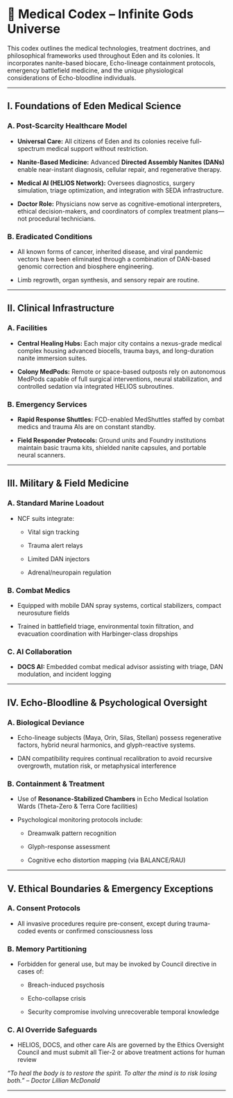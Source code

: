 # **🏥 Medical Codex – Infinite Gods Universe**

This codex outlines the medical technologies, treatment doctrines, and philosophical frameworks used throughout Eden and its colonies. It incorporates nanite-based biocare, Echo-lineage containment protocols, emergency battlefield medicine, and the unique physiological considerations of Echo-bloodline individuals.

---

## **I. Foundations of Eden Medical Science**

### **A. Post-Scarcity Healthcare Model**

* **Universal Care:** All citizens of Eden and its colonies receive full-spectrum medical support without restriction.

* **Nanite-Based Medicine:** Advanced **Directed Assembly Nanites (DANs)** enable near-instant diagnosis, cellular repair, and regenerative therapy.

* **Medical AI (HELIOS Network):** Oversees diagnostics, surgery simulation, triage optimization, and integration with SEDA infrastructure.

* **Doctor Role:** Physicians now serve as cognitive-emotional interpreters, ethical decision-makers, and coordinators of complex treatment plans—not procedural technicians.

### **B. Eradicated Conditions**

* All known forms of cancer, inherited disease, and viral pandemic vectors have been eliminated through a combination of DAN-based genomic correction and biosphere engineering.

* Limb regrowth, organ synthesis, and sensory repair are routine.

---

## **II. Clinical Infrastructure**

### **A. Facilities**

* **Central Healing Hubs:** Each major city contains a nexus-grade medical complex housing advanced biocells, trauma bays, and long-duration nanite immersion suites.

* **Colony MedPods:** Remote or space-based outposts rely on autonomous MedPods capable of full surgical interventions, neural stabilization, and controlled sedation via integrated HELIOS subroutines.

### **B. Emergency Services**

* **Rapid Response Shuttles:** FCD-enabled MedShuttles staffed by combat medics and trauma AIs are on constant standby.

* **Field Responder Protocols:** Ground units and Foundry institutions maintain basic trauma kits, shielded nanite capsules, and portable neural scanners.

---

## **III. Military & Field Medicine**

### **A. Standard Marine Loadout**

* NCF suits integrate:

  * Vital sign tracking

  * Trauma alert relays

  * Limited DAN injectors

  * Adrenal/neuropain regulation

### **B. Combat Medics**

* Equipped with mobile DAN spray systems, cortical stabilizers, compact neurosuture fields

* Trained in battlefield triage, environmental toxin filtration, and evacuation coordination with Harbinger-class dropships

### **C. AI Collaboration**

* **DOCS AI:** Embedded combat medical advisor assisting with triage, DAN modulation, and incident logging

---

## **IV. Echo-Bloodline & Psychological Oversight**

### **A. Biological Deviance**

* Echo-lineage subjects (Maya, Orin, Silas, Stellan) possess regenerative factors, hybrid neural harmonics, and glyph-reactive systems.

* DAN compatibility requires continual recalibration to avoid recursive overgrowth, mutation risk, or metaphysical interference

### **B. Containment & Treatment**

* Use of **Resonance-Stabilized Chambers** in Echo Medical Isolation Wards (Theta-Zero & Terra Core facilities)

* Psychological monitoring protocols include:

  * Dreamwalk pattern recognition

  * Glyph-response assessment

  * Cognitive echo distortion mapping (via BALANCE/RAU)

---

## **V. Ethical Boundaries & Emergency Exceptions**

### **A. Consent Protocols**

* All invasive procedures require pre-consent, except during trauma-coded events or confirmed consciousness loss

### **B. Memory Partitioning**

* Forbidden for general use, but may be invoked by Council directive in cases of:

  * Breach-induced psychosis

  * Echo-collapse crisis

  * Security compromise involving unrecoverable temporal knowledge

### **C. AI Override Safeguards**

* HELIOS, DOCS, and other care AIs are governed by the Ethics Oversight Council and must submit all Tier-2 or above treatment actions for human review

*“To heal the body is to restore the spirit. To alter the mind is to risk losing both.” – Doctor Lillian McDonald*

---

